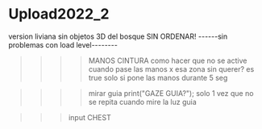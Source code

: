 # Upload2022_2
version liviana sin objetos 3D del bosque SIN ORDENAR!
------sin problemas con load level--------

>>>>MANOS CINTURA
como hacer que no se active cuando pase las manos x esa zona sin querer?
es true solo si pone las manos durante 5 seg

>>>>mirar guia
print("GAZE GUIA?");
solo 1 vez
que no se repita cuando mire la luz guia

>>>input CHEST
